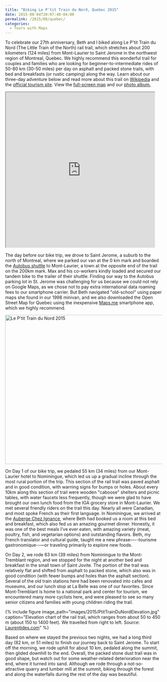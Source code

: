 ```yaml
---
title: "Biking Le P'tit Train du Nord, Quebec 2015"
date: 2015-08-04T20:07:40-04:00
permalink: /2015/08/quebec/
categories:
  - Tours with Maps
---
```

To celebrate our 27th anniversary, Beth and I biked along Le P'tit Train du Nord (The Little Train of the North) rail trail, which stretches about 200 kilometers (124 miles) from Mont-Laurier to Saint Jerome in the northwest region of Montreal, Quebec. We highly recommend this wonderful trail for couples and families who are looking for beginner-to-intermediate rides of 50-80 km (30-50 miles) per day on asphalt and packed stone trails, with bed and breakfasts (or rustic camping) along the way. Learn about our three-day adventure below and read more about this trail on [Wikipedia](https://en.wikipedia.org/wiki/Parc_Linéaire_Le_P%27tit_Train_du_Nord) and the [official tourism site](http://www.laurentides.com/en/linear-park/). View the [full-screen map](https://jackdougherty.github.io/bikemapcode/#8/46.122/-74.780) and our [photo album.](https://www.flickr.com/photos/56513965@N06/sets/72157656321736438)

<iframe src="https://jackdougherty.github.io/bikemapcode/#8/46.122/-74.780" width="95%" height="500px"></iframe>

The day before our bike trip, we drove to Saint Jerome, a suburb to the north of Montreal, where we parked our van at the 0 km mark and boarded the [Autobus shuttle](http://autobuslepetittraindunord.com/) to Mont-Laurier, a town at the opposite end of the trail on the 200km mark. Max and his co-workers kindly loaded and secured our tandem bike to the trailer of their shuttle. Finding our way to the Autobus parking lot in St. Jerome was challenging for us because we could not rely on Google Maps, as we chose not to pay extra international data roaming fees to our smartphone carrier. But Beth navigated "old-school" using paper maps she found in our 1998 minivan, and we also downloaded the Open Street Map for Quebec using the inexpensive [Maps.me](http://maps.me/en/home) smartphone app, which we highly recommend.  

<a data-flickr-embed="true" data-footer="true"  href="https://www.flickr.com/photos/56513965@N06/albums/72157656321736438" title="Le P&#x27;tit Train du Nord 2015"><img src="https://live.staticflickr.com/3804/20406678925_3b67a880a8_z.jpg" width="640" height="480" alt="Le P&#x27;tit Train du Nord 2015"></a><script async src="//embedr.flickr.com/assets/client-code.js" charset="utf-8"></script>

On Day 1 of our bike trip, we pedaled 55 km (34 miles) from our Mont-Laurier hotel to Nominingue, which led us up a gradual incline through the most rural portion of the trip. This section of the rail trail was paved asphalt and in good condition, with warning signs for bumps or holes. About every 10km along this section of trail were wooden "caboose" shelters and picnic tables, with water faucets less frequently, though we were glad to have brought our own lunch food from the IGA grocery store in Mont-Laurier. We met several friendly riders on the trail this day. Nearly all were Canadian, and most spoke French as their first language. In Nominingue, we arrived at the [Auberge Chez Ignance](http://www.ignace.qc.ca/en/), where Beth had booked us a room at this bed and breakfast, which also fed us an amazing gourmet dinner. Honestly, it was one of the best meals I've ever eaten, with amazing variety (meat, poultry, fish, and vegetarian options) and outstanding flavors. Beth, my French translator and cultural guide, taught me a new phrase—--tourisme gastronomique--—or traveling primarily to explore new foods.

On Day 2, we rode 63 km (39 miles) from Nominingue to the Mont-Tremblant region, and we stopped for the night at another bed and breakfast in the small town of Saint Jovite. The portion of the trail was relatively flat and shifted from asphalt to packed stone, which also was in good condition (with fewer bumps and holes than the asphalt section). Several of the old train stations here had been renovated into cafes and museums, and our lunch stop at La Belle was one of our favorites. Since Mont-Tremblant is home to a national park and center for tourism, we encountered many more cyclists here, and were pleased to see so many senior citizens and families with young children riding the trail.

{% include figure image_path="images/2015/PtitTrainDuNordElevation.jpg" caption="Elevation chart of the rail trail, which ranges from about 50 to 450 m (about 150 to 1400 feet). We travelled from right to left. Source: [Laurentides.com](http://www.laurentides.com/en/linear-park/maps-train-stations-and-parking)" %}

Based on where we stayed the previous two nights, we had a long third day (82 km, or 51 miles) to finish our journey back to Saint Jerome. To start off the morning, we rode uphill for about 10 km, pedaled along the summit, then glided downhill to the end. Overall, the packed stone dust trail was in good shape, but watch out for some weather-related deterioration near the end, where it turned into sand. Although we rode through a not-so-attractive quarry and lumber mill at the summit, biking through the forest and along the waterfalls during the rest of the day was beautiful.
